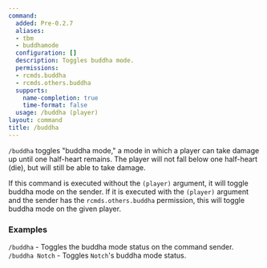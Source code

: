 ```yaml
---
command:
  added: Pre-0.2.7
  aliases:
  - tbm
  - buddhamode
  configuration: []
  description: Toggles buddha mode.
  permissions:
  - rcmds.buddha
  - rcmds.others.buddha
  supports:
    name-completion: true
    time-format: false
  usage: /buddha (player)
layout: command
title: /buddha
---
```


```/buddha``` toggles "buddha mode," a mode in which a player can take damage up until one half-heart remains. The
player will not fall below one half-heart (die), but will still be able to take damage.

If this command is executed without the ```(player)``` argument, it will toggle buddha mode on the sender. If it is
executed with the ```(player)``` argument and the sender has the ```rcmds.others.buddha``` permission, this will
toggle buddha mode on the given player.

### Examples 

```/buddha``` - Toggles the buddha mode status on the command sender.  
```/buddha Notch``` - Toggles ```Notch```'s buddha mode status.
